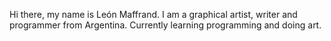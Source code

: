 Hi there, my name is León Maffrand. I am a graphical artist, writer and programmer from Argentina. Currently learning programming and doing art.
